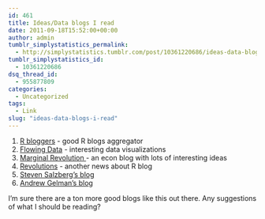 ```yaml
---
id: 461
title: Ideas/Data blogs I read
date: 2011-09-18T15:52:00+00:00
author: admin
tumblr_simplystatistics_permalink:
  - http://simplystatistics.tumblr.com/post/10361220686/ideas-data-blogs-i-read
tumblr_simplystatistics_id:
  - 10361220686
dsq_thread_id:
  - 955877809
categories:
  - Uncategorized
tags:
  - Link
slug: "ideas-data-blogs-i-read"
---
```

  1. <a href="http://www.r-bloggers.com/" target="_blank">R bloggers</a> - good R blogs aggregator
  2. <a href="http://flowingdata.com/" target="_blank">Flowing Data</a> - interesting data visualizations
  3. <a href="http://marginalrevolution.com/" target="_blank">Marginal Revolution </a>- an econ blog with lots of interesting ideas
  4. <a href="http://blog.revolutionanalytics.com/" target="_blank">Revolutions</a> - another news about R blog
  5. <a href="http://genome.fieldofscience.com/" target="_blank">Steven Salzberg&#8217;s blog</a>
  6. <a href="http://andrewgelman.com/" target="_blank">Andrew Gelman&#8217;s blog</a>

I&#8217;m sure there are a ton more good blogs like this out there. Any suggestions of what I should be reading? 
